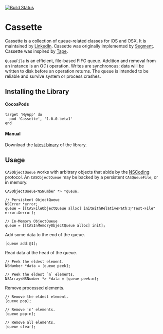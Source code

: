 [![Build Status](https://dev.azure.com/lnkd-oss/cassette/_apis/build/status/linkedin.cassette?branchName=master)](https://dev.azure.com/lnkd-oss/cassette/_build/latest?definitionId=4&branchName=master)

# Cassette 

Cassette is a collection of queue-related classes for iOS and OSX. It is maintained by [LinkedIn](https://engineering.linkedin.com/). Cassette was originally implemented by [Segment](https://segment.com). Cassette was inspired by [Tape](https://github.com/square/tape).

`QueueFile` is an efficient, file-based FIFO queue. Addition and removal from an instance is an O(1) operation. Writes are synchronous; data will be written to disk before an operation returns. The queue is intended to be reliable and survive system or process crashes.

## Installing the Library

#### CocoaPods
```
target 'MyApp' do
  pod 'Cassette', '1.0.0-beta1'
end
```

#### Manual
Download the [latest binary](https://github.com/linkedin/cassette/releases) of the library.

## Usage
`CASObjectQueue` works with arbitrary objects that abide by the [NSCoding](https://developer.apple.com/documentation/foundation/nscoding?language=objc) protocol. An `CASObjectQueue` may be backed by a persistent `CASQueueFile`, or in memory. 

```
CASObjectQueue<NSNumber *> *queue;

// Persistent ObjectQueue
NSError *error;
queue = [[CASFileObjectQueue alloc] initWithRelativePath:@"Test-File" error:&error];

// In-Memory ObjectQueue
queue = [[CASInMemoryObjectQueue alloc] init];
```

Add some data to the end of the queue.
```
[queue add:@1];
```

Read data at the head of the queue.
```
// Peek the eldest element.
NSNumber *data = [queue peek];

// Peek the eldest `n` elements.
NSArray<NSNumber *> *data = [queue peek:n];
```

Remove processed elements.
```
// Remove the eldest element.
[queue pop];

// Remove 'n' elements.
[queue pop:n];

// Remove all elements.
[queue clear];
```
